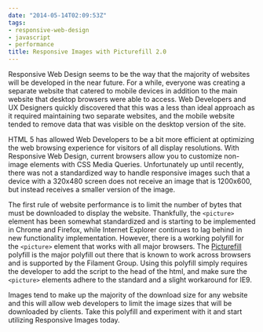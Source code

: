 ```yaml
---
date: "2014-05-14T02:09:53Z"
tags:
- responsive-web-design
- javascript
- performance
title: Responsive Images with Picturefill 2.0
---
```


Responsive Web Design seems to be the way that the majority of websites will be developed in the near future. For a while, everyone was creating a separate website that catered to mobile devices in addition to the main website that desktop browsers were able to access. Web Developers and UX Designers quickly discovered that this was a less than ideal approach as it required maintaining two separate websites, and the mobile website tended to remove data that was visible on the desktop version of the site. 

HTML 5 has allowed Web Developers to be a bit more efficient at optimizing the web browsing experience for visitors of all display resolutions. With Responsive Web Design, current browsers allow you to customize non-image elements with CSS Media Queries. Unfortunately up until recently, there was not a standardized way to handle responsive images such that a device with a 320x480 screen does not receive an image that is 1200x600, but instead receives a smaller version of the image.

The first rule of website performance is to limit the number of bytes that must be downloaded to display the website. Thankfully, the `<picture>` element has been somewhat standardized and is starting to be implemented in Chrome and Firefox, while Internet Explorer continues to lag behind in new functionality implementation. However, there is a working polyfill for the `<picture>` element that works with all major browsers. The [Picturefill](http://scottjehl.github.io/picturefill/) polyfill is the major polyfill out there that is known to work across browsers and is supported by the Filament Group. Using this polyfill simply requires the developer to add the script to the head of the html, and make sure the `<picture>` elements adhere to the standard and a slight workaround for IE9.

Images tend to make up the majority of the download size for any website and this will allow web developers to limit the image sizes that will be downloaded by clients. Take this polyfill and experiment with it and start utilizing Responsive Images today.